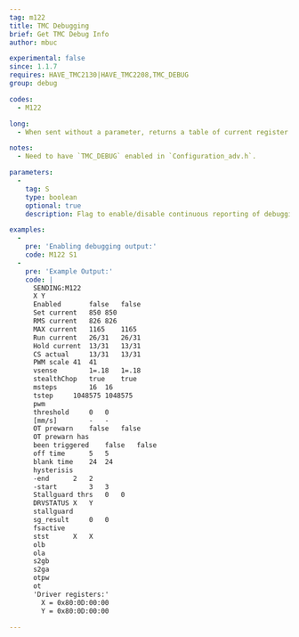 ```yaml
---
tag: m122
title: TMC Debugging
brief: Get TMC Debug Info
author: mbuc

experimental: false
since: 1.1.7
requires: HAVE_TMC2130|HAVE_TMC2208,TMC_DEBUG
group: debug

codes:
  - M122

long: 
  - When sent without a parameter, returns a table of current register settings for any Trinamic TMC2130 or TMC2208 stepper motor drivers.  Sending the command with the `S` parameter and a following boolean will respectively enable or disable reporting the debugging information on a continous basis.

notes:
  - Need to have `TMC_DEBUG` enabled in `Configuration_adv.h`.

parameters:
  -
    tag: S
    type: boolean
    optional: true
    description: Flag to enable/disable continuous reporting of debugging information.

examples:
  -
    pre: 'Enabling debugging output:'
    code: M122 S1
  -
    pre: 'Example Output:'
    code: |
      SENDING:M122
      X	Y
      Enabled		false	false
      Set current	850	850
      RMS current	826	826
      MAX current	1165	1165
      Run current	26/31	26/31
      Hold current	13/31	13/31
      CS actual		13/31	13/31
      PWM scale	41	41
      vsense		1=.18	1=.18
      stealthChop	true	true
      msteps		16	16
      tstep		1048575	1048575
      pwm
      threshold		0	0
      [mm/s]		-	-
      OT prewarn	false	false
      OT prewarn has
      been triggered	false	false
      off time		5	5
      blank time	24	24
      hysterisis
      -end		2	2
      -start		3	3
      Stallguard thrs	0	0
      DRVSTATUS	X	Y
      stallguard
      sg_result		0	0
      fsactive
      stst		X	X
      olb
      ola
      s2gb
      s2ga
      otpw
      ot
      'Driver registers:'
      	X = 0x80:0D:00:00
      	Y = 0x80:0D:00:00
      
---
```


